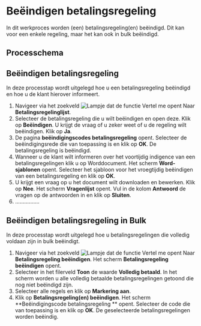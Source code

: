# Beëindigen betalingsregeling

In dit werkproces worden (een) betalingsregeling(en) beëindigd. Dit kan voor een enkele regeling, maar het kan ook in bulk beëindigd.

## Processchema

## Beëindigen betalingsregeling
In deze processtap wordt uitgelegd hoe u een betalingsregeling beëindigd en hoe u de klant hierover informeert. 

1. Navigeer via het zoekveld ![Lampje dat de functie Vertel me opent](https://docs.microsoft.com/nl-NL/dynamics365/business-central/media/ui-search/search_small.png "Vertel me wat u wilt doen") Naar **Betalingsregelinglijst**. 
2. Selecteer de betalingsregeling die u wilt beëindigen en open deze. Klik op **Beëindigen**. U krijgt de vraag of u zeker weet of u de regeling wilt beëindigen. Klik op **Ja**. 
3. De pagina **beëindigingscodes betalingsregeling** opent. Selecteer de beëindigingsrede die van toepassing is en klik op **OK**. De betalingsregeling is beëindigd. 
4. Wanneer u de klant wilt informeren over het voortijdig indigence van een betalingsregelingen klik u op Worddocument. Het scherm **Word-sjablonen** opent. Selecteer het sjabloon voor het vroegtijdig beëindigen van een betalingsregeling en klik op **OK**. 
5. U krijgt een vraag op u het document wilt downloaden en bewerken. Klik op **Nee**. Het scherm **Vragenlijst** opent. Vul in de kolom **Antwoord** de vragen op de antwoorden in en klik op **Sluiten**. 
6. ................

## Beëindigen betalingsregeling in Bulk
In deze processtap wordt uitgelegd hoe u betalingsregelingen die volledig voldaan zijn in bulk beëindigt. 

1. Navigeer via het zoekveld ![Lampje dat de functie Vertel me opent](https://docs.microsoft.com/nl-NL/dynamics365/business-central/media/ui-search/search_small.png "Vertel me wat u wilt doen") Naar **Betalingsregeling beëindigen**. Het scherm **Betalingsregeling beëindigen** opent. 
2. Selecteer in het filerveld **Toon** de waarde **Volledig betaald**. In het scherm worden u alle volledig betaalde betalingsregelingen getoond die nog niet beëindigd zijn. 
3. Selecteer alle regels en klik op **Markering aan**. 
4. Klik op **Betalingsregeling(en) beëindigen**. Het scherm **Beëindigingscode betalingsregeling ** opent. Selecteer de code die van toepassing is en klik op **OK**. De geselecteerde betalingsregelingen worden beëindig. 
<!--stackedit_data:
eyJoaXN0b3J5IjpbLTIwMDIxMjQ4OTEsNTYxODc1MDkzXX0=
-->